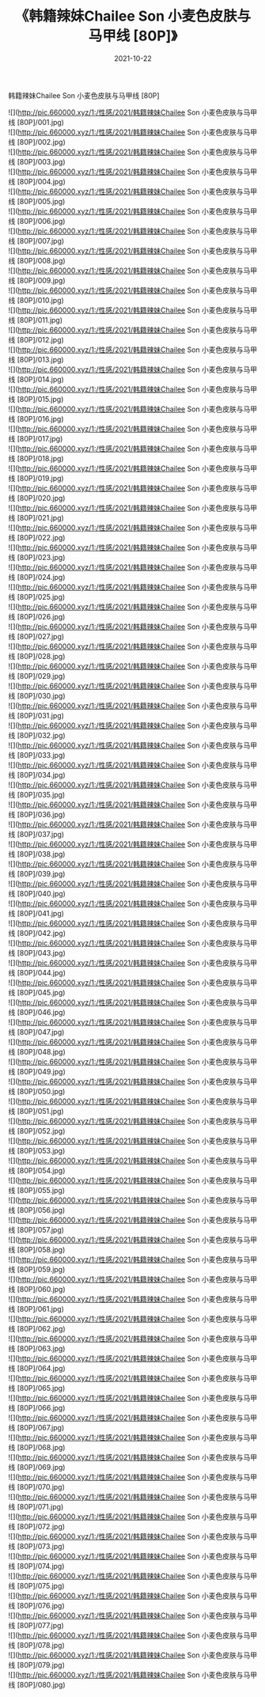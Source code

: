 ﻿---
layout: post
title:  《韩籍辣妹Chailee Son 小麦色皮肤与马甲线 [80P]》
date:   2021-10-22
img: http://pic.660000.xyz/1:/性感/2021/韩籍辣妹Chailee Son 小麦色皮肤与马甲线 [80P]/000.jpg
categories: [美女, 清纯, 唯美]
---

韩籍辣妹Chailee Son 小麦色皮肤与马甲线 [80P]

  ![](http://pic.660000.xyz/1:/性感/2021/韩籍辣妹Chailee Son 小麦色皮肤与马甲线 [80P]/001.jpg) <br> ![](http://pic.660000.xyz/1:/性感/2021/韩籍辣妹Chailee Son 小麦色皮肤与马甲线 [80P]/002.jpg) <br> ![](http://pic.660000.xyz/1:/性感/2021/韩籍辣妹Chailee Son 小麦色皮肤与马甲线 [80P]/003.jpg) <br> ![](http://pic.660000.xyz/1:/性感/2021/韩籍辣妹Chailee Son 小麦色皮肤与马甲线 [80P]/004.jpg) <br> ![](http://pic.660000.xyz/1:/性感/2021/韩籍辣妹Chailee Son 小麦色皮肤与马甲线 [80P]/005.jpg) <br> ![](http://pic.660000.xyz/1:/性感/2021/韩籍辣妹Chailee Son 小麦色皮肤与马甲线 [80P]/006.jpg) <br> ![](http://pic.660000.xyz/1:/性感/2021/韩籍辣妹Chailee Son 小麦色皮肤与马甲线 [80P]/007.jpg) <br> ![](http://pic.660000.xyz/1:/性感/2021/韩籍辣妹Chailee Son 小麦色皮肤与马甲线 [80P]/008.jpg) <br> ![](http://pic.660000.xyz/1:/性感/2021/韩籍辣妹Chailee Son 小麦色皮肤与马甲线 [80P]/009.jpg) <br> ![](http://pic.660000.xyz/1:/性感/2021/韩籍辣妹Chailee Son 小麦色皮肤与马甲线 [80P]/010.jpg) <br> ![](http://pic.660000.xyz/1:/性感/2021/韩籍辣妹Chailee Son 小麦色皮肤与马甲线 [80P]/011.jpg) <br> ![](http://pic.660000.xyz/1:/性感/2021/韩籍辣妹Chailee Son 小麦色皮肤与马甲线 [80P]/012.jpg) <br> ![](http://pic.660000.xyz/1:/性感/2021/韩籍辣妹Chailee Son 小麦色皮肤与马甲线 [80P]/013.jpg) <br> ![](http://pic.660000.xyz/1:/性感/2021/韩籍辣妹Chailee Son 小麦色皮肤与马甲线 [80P]/014.jpg) <br> ![](http://pic.660000.xyz/1:/性感/2021/韩籍辣妹Chailee Son 小麦色皮肤与马甲线 [80P]/015.jpg) <br> ![](http://pic.660000.xyz/1:/性感/2021/韩籍辣妹Chailee Son 小麦色皮肤与马甲线 [80P]/016.jpg) <br> ![](http://pic.660000.xyz/1:/性感/2021/韩籍辣妹Chailee Son 小麦色皮肤与马甲线 [80P]/017.jpg) <br> ![](http://pic.660000.xyz/1:/性感/2021/韩籍辣妹Chailee Son 小麦色皮肤与马甲线 [80P]/018.jpg) <br> ![](http://pic.660000.xyz/1:/性感/2021/韩籍辣妹Chailee Son 小麦色皮肤与马甲线 [80P]/019.jpg) <br> ![](http://pic.660000.xyz/1:/性感/2021/韩籍辣妹Chailee Son 小麦色皮肤与马甲线 [80P]/020.jpg) <br> ![](http://pic.660000.xyz/1:/性感/2021/韩籍辣妹Chailee Son 小麦色皮肤与马甲线 [80P]/021.jpg) <br> ![](http://pic.660000.xyz/1:/性感/2021/韩籍辣妹Chailee Son 小麦色皮肤与马甲线 [80P]/022.jpg) <br> ![](http://pic.660000.xyz/1:/性感/2021/韩籍辣妹Chailee Son 小麦色皮肤与马甲线 [80P]/023.jpg) <br> ![](http://pic.660000.xyz/1:/性感/2021/韩籍辣妹Chailee Son 小麦色皮肤与马甲线 [80P]/024.jpg) <br> ![](http://pic.660000.xyz/1:/性感/2021/韩籍辣妹Chailee Son 小麦色皮肤与马甲线 [80P]/025.jpg) <br> ![](http://pic.660000.xyz/1:/性感/2021/韩籍辣妹Chailee Son 小麦色皮肤与马甲线 [80P]/026.jpg) <br> ![](http://pic.660000.xyz/1:/性感/2021/韩籍辣妹Chailee Son 小麦色皮肤与马甲线 [80P]/027.jpg) <br> ![](http://pic.660000.xyz/1:/性感/2021/韩籍辣妹Chailee Son 小麦色皮肤与马甲线 [80P]/028.jpg) <br> ![](http://pic.660000.xyz/1:/性感/2021/韩籍辣妹Chailee Son 小麦色皮肤与马甲线 [80P]/029.jpg) <br> ![](http://pic.660000.xyz/1:/性感/2021/韩籍辣妹Chailee Son 小麦色皮肤与马甲线 [80P]/030.jpg) <br> ![](http://pic.660000.xyz/1:/性感/2021/韩籍辣妹Chailee Son 小麦色皮肤与马甲线 [80P]/031.jpg) <br> ![](http://pic.660000.xyz/1:/性感/2021/韩籍辣妹Chailee Son 小麦色皮肤与马甲线 [80P]/032.jpg) <br> ![](http://pic.660000.xyz/1:/性感/2021/韩籍辣妹Chailee Son 小麦色皮肤与马甲线 [80P]/033.jpg) <br> ![](http://pic.660000.xyz/1:/性感/2021/韩籍辣妹Chailee Son 小麦色皮肤与马甲线 [80P]/034.jpg) <br> ![](http://pic.660000.xyz/1:/性感/2021/韩籍辣妹Chailee Son 小麦色皮肤与马甲线 [80P]/035.jpg) <br> ![](http://pic.660000.xyz/1:/性感/2021/韩籍辣妹Chailee Son 小麦色皮肤与马甲线 [80P]/036.jpg) <br> ![](http://pic.660000.xyz/1:/性感/2021/韩籍辣妹Chailee Son 小麦色皮肤与马甲线 [80P]/037.jpg) <br> ![](http://pic.660000.xyz/1:/性感/2021/韩籍辣妹Chailee Son 小麦色皮肤与马甲线 [80P]/038.jpg) <br> ![](http://pic.660000.xyz/1:/性感/2021/韩籍辣妹Chailee Son 小麦色皮肤与马甲线 [80P]/039.jpg) <br> ![](http://pic.660000.xyz/1:/性感/2021/韩籍辣妹Chailee Son 小麦色皮肤与马甲线 [80P]/040.jpg) <br> ![](http://pic.660000.xyz/1:/性感/2021/韩籍辣妹Chailee Son 小麦色皮肤与马甲线 [80P]/041.jpg) <br> ![](http://pic.660000.xyz/1:/性感/2021/韩籍辣妹Chailee Son 小麦色皮肤与马甲线 [80P]/042.jpg) <br> ![](http://pic.660000.xyz/1:/性感/2021/韩籍辣妹Chailee Son 小麦色皮肤与马甲线 [80P]/043.jpg) <br> ![](http://pic.660000.xyz/1:/性感/2021/韩籍辣妹Chailee Son 小麦色皮肤与马甲线 [80P]/044.jpg) <br> ![](http://pic.660000.xyz/1:/性感/2021/韩籍辣妹Chailee Son 小麦色皮肤与马甲线 [80P]/045.jpg) <br> ![](http://pic.660000.xyz/1:/性感/2021/韩籍辣妹Chailee Son 小麦色皮肤与马甲线 [80P]/046.jpg) <br> ![](http://pic.660000.xyz/1:/性感/2021/韩籍辣妹Chailee Son 小麦色皮肤与马甲线 [80P]/047.jpg) <br> ![](http://pic.660000.xyz/1:/性感/2021/韩籍辣妹Chailee Son 小麦色皮肤与马甲线 [80P]/048.jpg) <br> ![](http://pic.660000.xyz/1:/性感/2021/韩籍辣妹Chailee Son 小麦色皮肤与马甲线 [80P]/049.jpg) <br> ![](http://pic.660000.xyz/1:/性感/2021/韩籍辣妹Chailee Son 小麦色皮肤与马甲线 [80P]/050.jpg) <br> ![](http://pic.660000.xyz/1:/性感/2021/韩籍辣妹Chailee Son 小麦色皮肤与马甲线 [80P]/051.jpg) <br> ![](http://pic.660000.xyz/1:/性感/2021/韩籍辣妹Chailee Son 小麦色皮肤与马甲线 [80P]/052.jpg) <br> ![](http://pic.660000.xyz/1:/性感/2021/韩籍辣妹Chailee Son 小麦色皮肤与马甲线 [80P]/053.jpg) <br> ![](http://pic.660000.xyz/1:/性感/2021/韩籍辣妹Chailee Son 小麦色皮肤与马甲线 [80P]/054.jpg) <br> ![](http://pic.660000.xyz/1:/性感/2021/韩籍辣妹Chailee Son 小麦色皮肤与马甲线 [80P]/055.jpg) <br> ![](http://pic.660000.xyz/1:/性感/2021/韩籍辣妹Chailee Son 小麦色皮肤与马甲线 [80P]/056.jpg) <br> ![](http://pic.660000.xyz/1:/性感/2021/韩籍辣妹Chailee Son 小麦色皮肤与马甲线 [80P]/057.jpg) <br> ![](http://pic.660000.xyz/1:/性感/2021/韩籍辣妹Chailee Son 小麦色皮肤与马甲线 [80P]/058.jpg) <br> ![](http://pic.660000.xyz/1:/性感/2021/韩籍辣妹Chailee Son 小麦色皮肤与马甲线 [80P]/059.jpg) <br> ![](http://pic.660000.xyz/1:/性感/2021/韩籍辣妹Chailee Son 小麦色皮肤与马甲线 [80P]/060.jpg) <br> ![](http://pic.660000.xyz/1:/性感/2021/韩籍辣妹Chailee Son 小麦色皮肤与马甲线 [80P]/061.jpg) <br> ![](http://pic.660000.xyz/1:/性感/2021/韩籍辣妹Chailee Son 小麦色皮肤与马甲线 [80P]/062.jpg) <br> ![](http://pic.660000.xyz/1:/性感/2021/韩籍辣妹Chailee Son 小麦色皮肤与马甲线 [80P]/063.jpg) <br> ![](http://pic.660000.xyz/1:/性感/2021/韩籍辣妹Chailee Son 小麦色皮肤与马甲线 [80P]/064.jpg) <br> ![](http://pic.660000.xyz/1:/性感/2021/韩籍辣妹Chailee Son 小麦色皮肤与马甲线 [80P]/065.jpg) <br> ![](http://pic.660000.xyz/1:/性感/2021/韩籍辣妹Chailee Son 小麦色皮肤与马甲线 [80P]/066.jpg) <br> ![](http://pic.660000.xyz/1:/性感/2021/韩籍辣妹Chailee Son 小麦色皮肤与马甲线 [80P]/067.jpg) <br> ![](http://pic.660000.xyz/1:/性感/2021/韩籍辣妹Chailee Son 小麦色皮肤与马甲线 [80P]/068.jpg) <br> ![](http://pic.660000.xyz/1:/性感/2021/韩籍辣妹Chailee Son 小麦色皮肤与马甲线 [80P]/069.jpg) <br> ![](http://pic.660000.xyz/1:/性感/2021/韩籍辣妹Chailee Son 小麦色皮肤与马甲线 [80P]/070.jpg) <br> ![](http://pic.660000.xyz/1:/性感/2021/韩籍辣妹Chailee Son 小麦色皮肤与马甲线 [80P]/071.jpg) <br> ![](http://pic.660000.xyz/1:/性感/2021/韩籍辣妹Chailee Son 小麦色皮肤与马甲线 [80P]/072.jpg) <br> ![](http://pic.660000.xyz/1:/性感/2021/韩籍辣妹Chailee Son 小麦色皮肤与马甲线 [80P]/073.jpg) <br> ![](http://pic.660000.xyz/1:/性感/2021/韩籍辣妹Chailee Son 小麦色皮肤与马甲线 [80P]/074.jpg) <br> ![](http://pic.660000.xyz/1:/性感/2021/韩籍辣妹Chailee Son 小麦色皮肤与马甲线 [80P]/075.jpg) <br> ![](http://pic.660000.xyz/1:/性感/2021/韩籍辣妹Chailee Son 小麦色皮肤与马甲线 [80P]/076.jpg) <br> ![](http://pic.660000.xyz/1:/性感/2021/韩籍辣妹Chailee Son 小麦色皮肤与马甲线 [80P]/077.jpg) <br> ![](http://pic.660000.xyz/1:/性感/2021/韩籍辣妹Chailee Son 小麦色皮肤与马甲线 [80P]/078.jpg) <br> ![](http://pic.660000.xyz/1:/性感/2021/韩籍辣妹Chailee Son 小麦色皮肤与马甲线 [80P]/079.jpg) <br> ![](http://pic.660000.xyz/1:/性感/2021/韩籍辣妹Chailee Son 小麦色皮肤与马甲线 [80P]/080.jpg) <br>